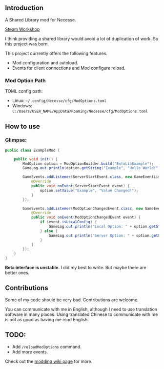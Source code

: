 ## Introduction

A Shared Library mod for Necesse.

[Steam Workshop](https://steamcommunity.com/sharedfiles/filedetails/?id=2832163679)

I think providing a shared library would avoid a lot of duplication of work. So this project was born.

This project currently offers the following features.

* Mod configuration and autoload.
* Events for client connections and Mod configure reload.

### Mod Option Path

TOML config path:

* Linux: `~/.config/Necesse/cfg/ModOptions.toml`
* Windows: `C:/Users/USER_NAME/AppData/Roaming/Necesse/cfg/ModOptions.toml`

## How to use

### Glimpse:

```java
public class ExampleMod {

    public void init() {
        ModOption option = ModOptionBuilder.build("EntoLibExample");
        GameLog.out.println(option.getString("Example", "Hello World!"));

        GameEvents.addListener(ServerStartEvent.class, new GameEventListener<ServerStartEvent>() {
            @Override
            public void onEvent(ServerStartEvent event) {
                option.setValue("Example", "Value Changed!");
            }
        });

        GameEvents.addListener(ModOptionChangedEvent.class, new GameEventListener<ModOptionChangedEvent>() {
            @Override
            public void onEvent(ModOptionChangedEvent event) {
                if (event.isLocalConfig) {
                    GameLog.out.println("Local Option: " + option.getString("Example", "Hello World!"));
                } else {
                    GameLog.out.println("Server Option: " + option.getString("Example", "Hello World!"));
                }
            }
        });
    }
}

```

**Beta interface is unstable.** I did my best to write. But maybe there are better ones.

## Contributions

Some of my code should be very bad. Contributions are welcome.

You can communicate with me in English, although I need to use translation software in many places. Using translated
Chinese to communicate with me is not as good as having me read English.

## TODO:

* Add `/reloadModOptions` command.
* Add more events.

Check out the [modding wiki page](https://necessewiki.com/Modding) for more.